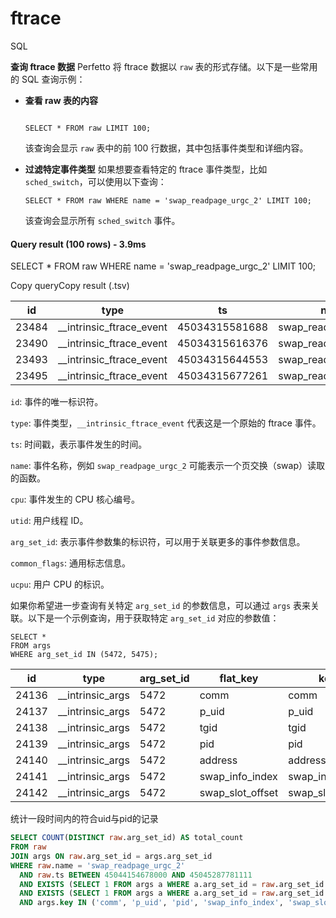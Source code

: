 # ftrace



SQL

**查询 ftrace 数据**
Perfetto 将 ftrace 数据以 `raw` 表的形式存储。以下是一些常用的 SQL 查询示例：

- **查看 raw 表的内容**

  ```
  
  SELECT * FROM raw LIMIT 100;
  ```

  该查询会显示 `raw` 表中的前 100 行数据，其中包括事件类型和详细内容。

- **过滤特定事件类型**
  如果想要查看特定的 ftrace 事件类型，比如 `sched_switch`，可以使用以下查询：

  ```
  SELECT * FROM raw WHERE name = 'swap_readpage_urgc_2' LIMIT 100;
  ```

  该查询会显示所有 `sched_switch` 事件。

#### Query result (100 rows) - 3.9ms

SELECT * FROM raw WHERE name = 'swap_readpage_urgc_2' LIMIT 100;

Copy queryCopy result (.tsv)

| id    | type                     | ts             | name                 | cpu  | utid | arg_set_id | common_flags | ucpu |
| ----- | ------------------------ | -------------- | -------------------- | ---- | ---- | ---------- | ------------ | ---- |
| 23484 | __intrinsic_ftrace_event | 45034315581688 | swap_readpage_urgc_2 | 0    | 183  | 5472       | 0            | 0    |
| 23490 | __intrinsic_ftrace_event | 45034315616376 | swap_readpage_urgc_2 | 0    | 183  | 5475       | 0            | 0    |
| 23493 | __intrinsic_ftrace_event | 45034315644553 | swap_readpage_urgc_2 | 0    | 183  | 5478       | 0            | 0    |
| 23495 | __intrinsic_ftrace_event | 45034315677261 | swap_readpage_urgc_2 | 0    | 183  | 5479       | 0            | 0    |

`id`: 事件的唯一标识符。

`type`: 事件类型，`__intrinsic_ftrace_event` 代表这是一个原始的 ftrace 事件。

`ts`: 时间戳，表示事件发生的时间。

`name`: 事件名称，例如 `swap_readpage_urgc_2` 可能表示一个页交换（swap）读取的函数。

`cpu`: 事件发生的 CPU 核心编号。

`utid`: 用户线程 ID。

`arg_set_id`: 表示事件参数集的标识符，可以用于关联更多的事件参数信息。

`common_flags`: 通用标志信息。

`ucpu`: 用户 CPU 的标识。



如果你希望进一步查询有关特定 `arg_set_id` 的参数信息，可以通过 `args` 表来关联。以下是一个示例查询，用于获取特定 `arg_set_id` 对应的参数值：

```
SELECT * 
FROM args 
WHERE arg_set_id IN (5472, 5475);
```

| id    | type             | arg_set_id | flat_key         | key              | int_value  | string_value | real_value | value_type | display_value |
| ----- | ---------------- | ---------- | ---------------- | ---------------- | ---------- | ------------ | ---------- | ---------- | ------------- |
| 24136 | __intrinsic_args | 5472       | comm             | comm             | NULL       |              | NULL       | string     |               |
| 24137 | __intrinsic_args | 5472       | p_uid            | p_uid            | 10096      | NULL         | NULL       | int        | 10096         |
| 24138 | __intrinsic_args | 5472       | tgid             | tgid             | 20110      | NULL         | NULL       | int        | 20110         |
| 24139 | __intrinsic_args | 5472       | pid              | pid              | 20396      | NULL         | NULL       | int        | 20396         |
| 24140 | __intrinsic_args | 5472       | address          | address          | 1885790208 | NULL         | NULL       | int        | 1885790208    |
| 24141 | __intrinsic_args | 5472       | swap_info_index  | swap_info_index  | 0          | NULL         | NULL       | int        | 0             |
| 24142 | __intrinsic_args | 5472       | swap_slot_offset | swap_slot_offset | 22939      | NULL         | NULL       | int        | 22939         |



统计一段时间内的符合uid与pid的记录

```sql
SELECT COUNT(DISTINCT raw.arg_set_id) AS total_count
FROM raw
JOIN args ON raw.arg_set_id = args.arg_set_id
WHERE raw.name = 'swap_readpage_urgc_2'
  AND raw.ts BETWEEN 45044154678000 AND 45045287781111
  AND EXISTS (SELECT 1 FROM args a WHERE a.arg_set_id = raw.arg_set_id AND a.key = 'p_uid' AND a.int_value = 10096)
  AND EXISTS (SELECT 1 FROM args a WHERE a.arg_set_id = raw.arg_set_id AND a.key = 'pid' AND a.int_value = 20121)
  AND args.key IN ('comm', 'p_uid', 'pid', 'swap_info_index', 'swap_slot_offset', 'tgid');
```

